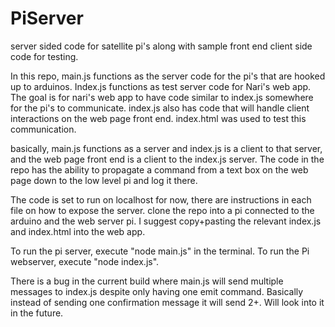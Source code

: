 # PiServer
server sided code for satellite pi's along with sample front end client side code for testing.


In this repo, main.js functions as the server code for the pi's that are hooked up to arduinos. Index.js functions as test server code for Nari's web app. The goal is for nari's web app to have code similar to index.js somewhere for the pi's to communicate. 
index.js also has code that will handle client interactions on the web page front end. index.html was used to test this communication.

basically, main.js functions as a server and index.js is a client to that server, and the web page front end is a client to the index.js server. The code in the repo has the ability to propagate a command from a text box on the web page down to the low level pi and log it there.

The code is set to run on localhost for now, there are instructions in each file on how to expose the server. clone the repo into a pi connected to the arduino and the web server pi. I suggest copy+pasting the relevant index.js and index.html into the web app.

To run the pi server, execute "node main.js" in the terminal. To run the Pi webserver, execute "node index.js". 

There is a bug in the current build where main.js will send multiple messages to index.js despite only having one emit command. Basically instead of sending one confirmation message it will send 2+. Will look into it in the future. 
